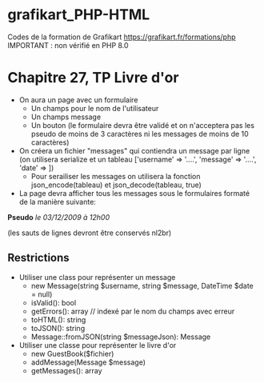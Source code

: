 # grafikart_PHP-HTML

Codes de la formation de Grafikart https://grafikart.fr/formations/php
IMPORTANT : non vérifié en PHP 8.0


# Chapitre 27, TP Livre d'or

- On aura un page avec un formulaire
    - Un champs pour le nom de l'utilisateur
    - Un champs message
    - Un bouton
    (le formulaire devra être validé et on n'acceptera pas les pseudo  de moins de 3 caractères ni les messages de moins de 10 caractères)
- On créera un fichier "messages" qui contiendra un message par ligne
(on utilisera serialize et un tableau ['username' => '....', 'message' => '....', 'date' => ])
    - Pour serailiser les messages on utilisera la fonction json_encode(tableau) et json_decode(tableau, true)
- La page devra afficher tous les messages sous le formulaires formaté de la manière suivante:
<p>
    <strong>Pseudo</strong> <em>le 03/12/2009 à 12h00</em>
</p>
(les sauts de lignes devront être conservés nl2br)

## Restrictions

- Utiliser une class pour représenter un message
    - new Message(string $username, string $message, DateTime $date = null)
    - isValid(): bool
    - getErrors(): array   //  indexé par le nom du champs avec erreur
    - toHTML(): string
    - toJSON(): string
    - Message::fromJSON(string $messageJson): Message
- Utiliser une classe pour représenter le livre d'or
    - new GuestBook($fichier)
    - addMessage(Message $message)
    - getMessages(): array